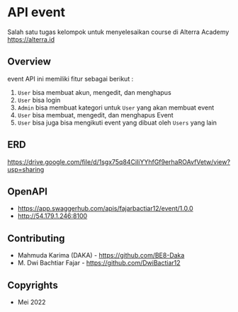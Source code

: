 # API event

Salah satu tugas kelompok untuk menyelesaikan course di Alterra Academy https://alterra.id

## Overview

event API ini memiliki fitur sebagai berikut :

1. `User` bisa membuat akun, mengedit, dan menghapus
2. `User` bisa login
3. `Admin` bisa membuat kategori untuk `User` yang akan membuat event
4. `User` bisa membuat, mengedit, dan menghapus Event
5. `User` bisa juga bisa mengikuti event yang dibuat oleh `Users` yang lain

## ERD

https://drive.google.com/file/d/1sgx75q84CiIiYYhfGf9erhaROAvfVetw/view?usp=sharing

## OpenAPI

- https://app.swaggerhub.com/apis/fajarbactiar12/event/1.0.0
- http://54.179.1.246:8100

## Contributing

- Mahmuda Karima (DAKA) - https://github.com/BE8-Daka
- M. Dwi Bachtiar Fajar - https://github.com/DwiBactiar12

## Copyrights

- Mei 2022
